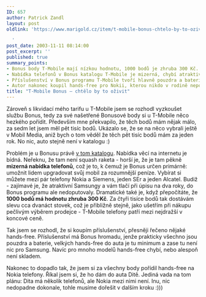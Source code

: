 ```yaml
---
ID: 657
author: Patrick Zandl
layout: post
oldlink: 'https://www.marigold.cz/item/t-mobile-bonus-chtelo-by-to-ozivit

  '
post_date: 2003-11-11 08:14:00
post_excerpt: ''
published: true
summary_points:
- Bonus body T-Mobile mají nízkou hodnotu, 1000 bodů je zhruba 300 Kč.
- Nabídka telefonů v Bonus katalogu T-Mobile je mizerná, chybí atraktivní modely.
- Příslušenství v Bonus programu T-Mobile tvoří hlavně pouzdra a baterie.
- Autor nakonec koupil hands-free pro Nokii, kterou nikdo v rodině nepoužívá.
title: "T-Mobile Bonus – chtělo by to oživit"
---
```


<p>
Zároveň s likvidací mého tarifu u T-Mobile jsem se rozhodl vyzkoušet službu Bonus, tedy za své našetřené Bonusové body si u T-Mobile něco hezkého pořídit. Především mne překvapilo, že těch bodů mám nějak málo, za sedm let jsem měl pět tisíc bodů. Ukázalo se, že se na něco vybrali ještě v Mobil Media, aniž bych o tom věděl že těch pět tisíc bodů mám za jeden rok. No nic, auto stejně není v katalogu :)</p>

<p>
Problém je u Bonusu právě <A href="https://dealers.t-mobile.cz/plsw/plsweb/pls_store.pls_inet_catalog?p_first=Y" target=_blank>v tom katalogu</A>. Nabídka věcí na internetu je bídná. Neřeknu, že tam není squash raketa - horší je, že je tam pěkně <STRONG>mizerná nabídka telefonů</STRONG>, což je to, k čemuž je Bonus určen primárně: umožnit lidem upgradovat svůj mobil za rozumnější peníze. Vybírat si můžete mezi pár telefony Nokia a Siemens, jeden SEr a jeden Alcatel. Budiž - zajímavé je, že atraktivní Samsungy a vám tlačí při úpisu na dva roky, do Bonus programu ale nedoputovaly. Dramatické také je, když přepočítáte, že <STRONG>1000 bodů má hodnotu zhruba 300 Kč</STRONG>. Za čtyři tisíce bodů tak dostávám slevu cca dvanáct stovek, což je přibližně stejně, jako ušetřím při nákupu pečlivým výběrem prodejce - T-Mobile telefony patří mezi nejdražší v koncové ceně. </p>

<p>
Tak jsem se rozhodl, že si koupím příslušenství, přesněji řečeno nějaké hands-free. Příslušenství má Bonus hromadu, jenže prakticky všechno jsou pouzdra a baterie, velkých hands-free do auta je tu minimum a zase tu není nic pro Samsung. Navíc pro mnoho modelů hands-free chybí, nebo alespoň není skladem. </p>

<p>
Nakonec to dopadlo tak, že jsem si za všechny body pořídil hands-free na Nokia telefony. Říkal jsem si, že ho dám do auta Ditě. Jediná vada na tom plánu: Dita má několik telefonů, ale Nokia mezi nimi není. Inu, nic nedopadne dokonale, tohle musíme dořešit v dalším kroku :)))</p>